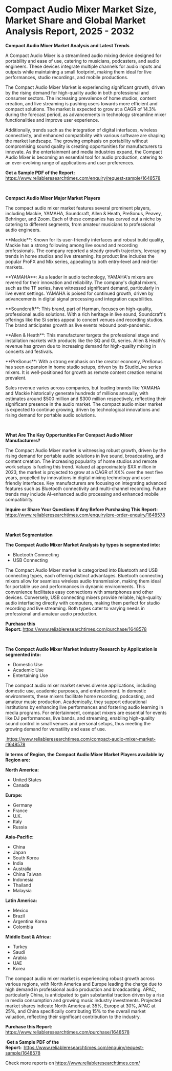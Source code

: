 <p><h1>Compact Audio Mixer Market Size, Market Share and Global Market Analysis Report, 2025 - 2032</h1></p><p><strong>Compact Audio Mixer Market Analysis and Latest Trends</strong></p>
<p><p>A Compact Audio Mixer is a streamlined audio mixing device designed for portability and ease of use, catering to musicians, podcasters, and audio engineers. These devices integrate multiple channels for audio inputs and outputs while maintaining a small footprint, making them ideal for live performances, studio recordings, and mobile productions.</p><p>The Compact Audio Mixer Market is experiencing significant growth, driven by the rising demand for high-quality audio in both professional and consumer sectors. The increasing prevalence of home studios, content creation, and live streaming is pushing users towards more efficient and compact solutions. The market is expected to grow at a CAGR of 14.3% during the forecast period, as advancements in technology streamline mixer functionalities and improve user experience.</p><p>Additionally, trends such as the integration of digital interfaces, wireless connectivity, and enhanced compatibility with various software are shaping the market landscape. The growing emphasis on portability without compromising sound quality is creating opportunities for manufacturers to innovate. As the entertainment and media industries expand, the Compact Audio Mixer is becoming an essential tool for audio production, catering to an ever-evolving range of applications and user preferences.</p></p>
<p><strong>Get a Sample PDF of the Report:&nbsp;</strong> <a href="https://www.reliableresearchtimes.com/enquiry/request-sample/1648578?utm_campaign=3028&utm_medium=2&utm_source=Github&utm_content=ia&utm_term=04042025&utm_id=compact-audio-mixer">https://www.reliableresearchtimes.com/enquiry/request-sample/1648578</a></p>
<p>&nbsp;</p>
<p><strong>Compact Audio Mixer Major Market Players</strong></p>
<p><p>The compact audio mixer market features several prominent players, including Mackie, YAMAHA, Soundcraft, Allen & Heath, PreSonus, Peavey, Behringer, and Zoom. Each of these companies has carved out a niche by catering to different segments, from amateur musicians to professional audio engineers.</p><p>**Mackie**: Known for its user-friendly interfaces and robust build quality, Mackie has a strong following among live sound and recording professionals. The company reported a steady growth trajectory, leveraging trends in home studios and live streaming. Its product line includes the popular ProFX and Mix series, appealing to both entry-level and mid-tier markets.</p><p>**YAMAHA**: As a leader in audio technology, YAMAHA's mixers are revered for their innovation and reliability. The company's digital mixers, such as the TF series, have witnessed significant demand, particularly in live event settings. YAMAHA is poised for continued growth, driven by advancements in digital signal processing and integration capabilities.</p><p>**Soundcraft**: This brand, part of Harman, focuses on high-quality, professional audio solutions. With a rich heritage in live sound, Soundcraft's offerings like the Si series appeal to concert venues and recording studios. The brand anticipates growth as live events rebound post-pandemic.</p><p>**Allen & Heath**: This manufacturer targets the professional stage and installation markets with products like the SQ and GL series. Allen & Heath's revenue has grown due to increasing demand for high-quality mixing in concerts and festivals.</p><p>**PreSonus**: With a strong emphasis on the creator economy, PreSonus has seen expansion in home studio setups, driven by its StudioLive series mixers. It is well-positioned for growth as remote content creation remains prevalent.</p><p>Sales revenue varies across companies, but leading brands like YAMAHA and Mackie historically generate hundreds of millions annually, with estimates around $500 million and $300 million respectively, reflecting their significant presence in the audio market. The compact audio mixer market is expected to continue growing, driven by technological innovations and rising demand for portable audio solutions.</p></p>
<p>&nbsp;</p>
<p><strong>What Are The Key Opportunities For Compact Audio Mixer Manufacturers?</strong></p>
<p><p>The Compact Audio Mixer market is witnessing robust growth, driven by the rising demand for portable audio solutions in live sound, broadcasting, and content creation. The increasing popularity of home studios and remote work setups is fueling this trend. Valued at approximately $XX million in 2023, the market is projected to grow at a CAGR of XX% over the next five years, propelled by innovations in digital mixing technology and user-friendly interfaces. Key manufacturers are focusing on integrating advanced features such as Bluetooth connectivity and multi-channel recording. Future trends may include AI-enhanced audio processing and enhanced mobile compatibility.</p></p>
<p><strong>Inquire or Share Your Questions If Any Before Purchasing This Report:</strong> <a href="https://www.reliableresearchtimes.com/enquiry/pre-order-enquiry/1648578?utm_campaign=3028&utm_medium=2&utm_source=Github&utm_content=ia&utm_term=04042025&utm_id=compact-audio-mixer">https://www.reliableresearchtimes.com/enquiry/pre-order-enquiry/1648578</a></p>
<p>&nbsp;</p>
<p><strong>Market Segmentation</strong></p>
<p><strong>The Compact Audio Mixer Market Analysis by types is segmented into:</strong></p>
<p><ul><li>Bluetooth Connecting</li><li>USB Connecting</li></ul></p>
<p><p>The Compact Audio Mixer market is categorized into Bluetooth and USB connecting types, each offering distinct advantages. Bluetooth connecting mixers allow for seamless wireless audio transmission, making them ideal for portable use and performances in dynamic environments. This convenience facilitates easy connections with smartphones and other devices. Conversely, USB connecting mixers provide reliable, high-quality audio interfacing directly with computers, making them perfect for studio recording and live streaming. Both types cater to varying needs in professional and amateur audio production.</p></p>
<p><strong>Purchase this Report:&nbsp;</strong><a href="https://www.reliableresearchtimes.com/purchase/1648578?utm_campaign=3028&utm_medium=2&utm_source=Github&utm_content=ia&utm_term=04042025&utm_id=compact-audio-mixer">https://www.reliableresearchtimes.com/purchase/1648578</a></p>
<p>&nbsp;</p>
<p><strong>The Compact Audio Mixer Market Industry Research by Application is segmented into:</strong></p>
<p><ul><li>Domestic Use</li><li>Academic Use</li><li>Entertaining Use</li></ul></p>
<p><p>The compact audio mixer market serves diverse applications, including domestic use, academic purposes, and entertainment. In domestic environments, these mixers facilitate home recording, podcasting, and amateur music production. Academically, they support educational institutions by enhancing live performances and fostering audio learning in media programs. For entertainment, compact mixers are essential for events like DJ performances, live bands, and streaming, enabling high-quality sound control in small venues and personal setups, thus meeting the growing demand for versatility and ease of use.</p></p>
<p><a href="https://www.reliableresearchtimes.com/compact-audio-mixer-market-r1648578?utm_campaign=3028&utm_medium=2&utm_source=Github&utm_content=ia&utm_term=04042025&utm_id=compact-audio-mixer">&nbsp;https://www.reliableresearchtimes.com/compact-audio-mixer-market-r1648578</a></p>
<p><strong>In terms of Region, the Compact Audio Mixer Market Players available by Region are:</strong></p>
<p>
    <p> <strong> North America: </strong>
        <ul>
            <li>United States</li>
            <li>Canada</li>
        </ul>
        </p> 
    <p> <strong> Europe: </strong>
        <ul>
            <li>Germany</li>
            <li>France</li>
            <li>U.K.</li>
            <li>Italy</li>
            <li>Russia</li>
        </ul>
        </p> 
    <p> <strong> Asia-Pacific: </strong>
        <ul>
            <li>China</li>
            <li>Japan</li>
            <li>South Korea</li>
            <li>India</li>
            <li>Australia</li>
            <li>China Taiwan</li>
            <li>Indonesia</li>
            <li>Thailand</li>
            <li>Malaysia</li>
        </ul>
        </p> 
    <p> <strong> Latin America: </strong>
        <ul>
            <li>Mexico</li>
            <li>Brazil</li>
            <li>Argentina Korea</li>
            <li>Colombia</li>
        </ul>
        </p> 
    <p> <strong> Middle East & Africa: </strong>
        <ul>
            <li>Turkey</li>
            <li>Saudi</li>
            <li>Arabia</li>
            <li>UAE</li>
            <li>Korea</li>
        </ul>
    </p>
    </p>
<p><p>The compact audio mixer market is experiencing robust growth across various regions, with North America and Europe leading the charge due to high demand in professional audio production and broadcasting. APAC, particularly China, is anticipated to gain substantial traction driven by a rise in media consumption and growing music industry investments. Projected market shares indicate North America at 35%, Europe at 30%, APAC at 25%, and China specifically contributing 15% to the overall market valuation, reflecting their significant contribution to the industry.</p></p>
<p><strong>Purchase this Report: </strong><a href="https://www.reliableresearchtimes.com/purchase/1648578?utm_campaign=3028&utm_medium=2&utm_source=Github&utm_content=ia&utm_term=04042025&utm_id=compact-audio-mixer">https://www.reliableresearchtimes.com/purchase/1648578</a></p>
<p>&nbsp;<strong>Get a Sample PDF of the Report:&nbsp;&nbsp;</strong><a href="https://www.reliableresearchtimes.com/enquiry/request-sample/1648578?utm_campaign=3028&utm_medium=2&utm_source=Github&utm_content=ia&utm_term=04042025&utm_id=compact-audio-mixer">https://www.reliableresearchtimes.com/enquiry/request-sample/1648578</a></p>
<p><strong></strong></p>
<p>Check more reports on <a href="https://www.reliableresearchtimes.com/?utm_campaign=3028&utm_medium=2&utm_source=Github&utm_content=ia&utm_term=04042025&utm_id=compact-audio-mixer">https://www.reliableresearchtimes.com/</a></p>